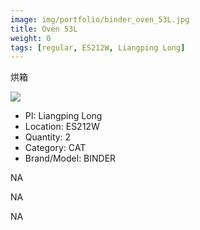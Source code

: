 ```yaml
---
image: img/portfolio/binder_oven_53L.jpg
title: Oven 53L
weight: 0
tags: [regular, ES212W, Liangping Long]
---
```


烘箱

<!--more-->

![](../../img/portfolio/binder_oven_53L.jpg)

- PI: Liangping Long
- Location: ES212W
- Quantity: 2
- Category: CAT
- Brand/Model: BINDER

NA

NA

NA
